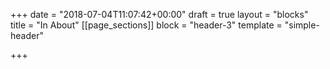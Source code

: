 +++
date = "2018-07-04T11:07:42+00:00"
draft = true
layout = "blocks"
title = "In About"
[[page_sections]]
block = "header-3"
template = "simple-header"

+++
